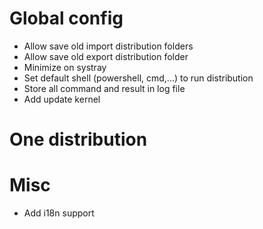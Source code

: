 # Global config

* Allow save old import distribution folders
* Allow save old export distribution folder
* Minimize on systray
* Set default shell (powershell, cmd,...) to run distribution
* Store all command and result in log file
* Add update kernel

# One distribution

# Misc

* Add i18n support
